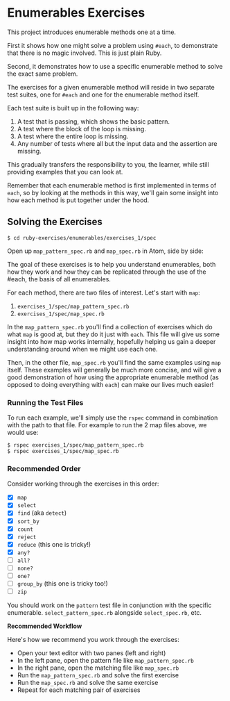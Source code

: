 # Enumerables Exercises

This project introduces enumerable methods one at a time.

First it shows how one might solve a problem using `#each`, to demonstrate
that there is no magic involved. This is just plain Ruby.

Second, it demonstrates how to use a specific enumerable method to solve the exact same problem.

The exercises for a given enumerable method will reside in two separate
test suites, one for `#each` and one for the enumerable method itself.

Each test suite is built up in the following way:

1. A test that is passing, which shows the basic pattern.
2. A test where the block of the loop is missing.
3. A test where the entire loop is missing.
4. Any number of tests where all but the input data and the assertion
are missing.

This gradually transfers the responsibility to you, the learner, while still
providing examples that you can look at.

Remember that each enumerable method is first implemented in terms of `each`,
so by looking at the methods in this way, we'll gain some insight
into how each method is put together under the hood.

## Solving the Exercises

```shell
$ cd ruby-exercises/enumerables/exercises_1/spec
```

Open up `map_pattern_spec.rb` and `map_spec.rb` in Atom, side by side:


The goal of these exercises is to help you understand enumerables, both how
they work and how they can be replicated through the use of the #each, the
basis of all enumerables.

For each method, there are two files of interest. Let's start with `map`:

1. `exercises_1/spec/map_pattern_spec.rb`
2. `exercises_1/spec/map_spec.rb`

In the `map_pattern_spec.rb` you'll find a collection of exercises which do what `map` is good at, but they do it just with `each`. This file will give us some insight into how map works internally, hopefully helping us gain a deeper understanding around when we might use each one.

Then, in the other file, `map_spec.rb` you'll find the same examples using `map` itself. These examples will generally be much more concise, and will give a good demonstration of how using the appropriate enumerable method (as opposed to doing everything with `each`) can make our lives much easier!

### Running the Test Files

To run each example, we'll simply use the `rspec` command in combination with the path to that file. For example to run the 2 map files above, we would use:

```
$ rspec exercises_1/spec/map_pattern_spec.rb
$ rspec exercises_1/spec/map_spec.rb
```

### Recommended Order

Consider working through the exercises in this order:

* [x] `map`
* [x] `select`
* [x] `find` (aka `detect`)
* [x] `sort_by`
* [x] `count`
* [x] `reject`
* [x] `reduce` (this one is tricky!)
* [x] `any?`
* [ ] `all?`
* [ ] `none?`
* [ ] `one?`
* [ ] `group_by` (this one is tricky too!)
* [ ] `zip`

You should work on the `pattern` test file in conjunction with the specific enumerable. `select_pattern_spec.rb` alongside `select_spec.rb`, etc.

__Recommended Workflow__

Here's how we recommend you work through the exercises:

* Open your text editor with two panes (left and right)
* In the left pane, open the pattern file like `map_pattern_spec.rb`
* In the right pane, open the matching file like `map_spec.rb`
* Run the `map_pattern_spec.rb` and solve the first exercise
* Run the `map_spec.rb` and solve the same exercise
* Repeat for each matching pair of exercises
